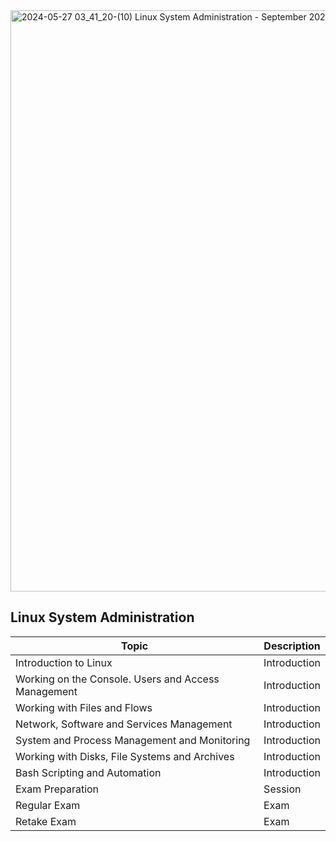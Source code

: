 


<img width="930" alt="2024-05-27 03_41_20-(10) Linux System Administration - September 2024 @SoftUni _ Facebook" src="https://github.com/svetlanasieber/Software-Engineering--Path-SoftUni/assets/135451084/c114c9e7-98ea-44c9-acaa-8972f5998fd3">


## Linux System Administration

| Topic                                           | Description   |
|-------------------------------------------------|---------------|
| Introduction to Linux                           | Introduction  |
| Working on the Console. Users and Access Management | Introduction  |
| Working with Files and Flows                    | Introduction  |
| Network, Software and Services Management       | Introduction  |
| System and Process Management and Monitoring    | Introduction  |
| Working with Disks, File Systems and Archives   | Introduction  |
| Bash Scripting and Automation                   | Introduction  |
| Exam Preparation                                | Session       |
| Regular Exam                                    | Exam          |
| Retake Exam                                     | Exam          |

